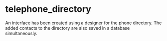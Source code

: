 # telephone_directory

An interface has been created using a designer for the phone directory. The added contacts to the directory are also saved in a database simultaneously.
